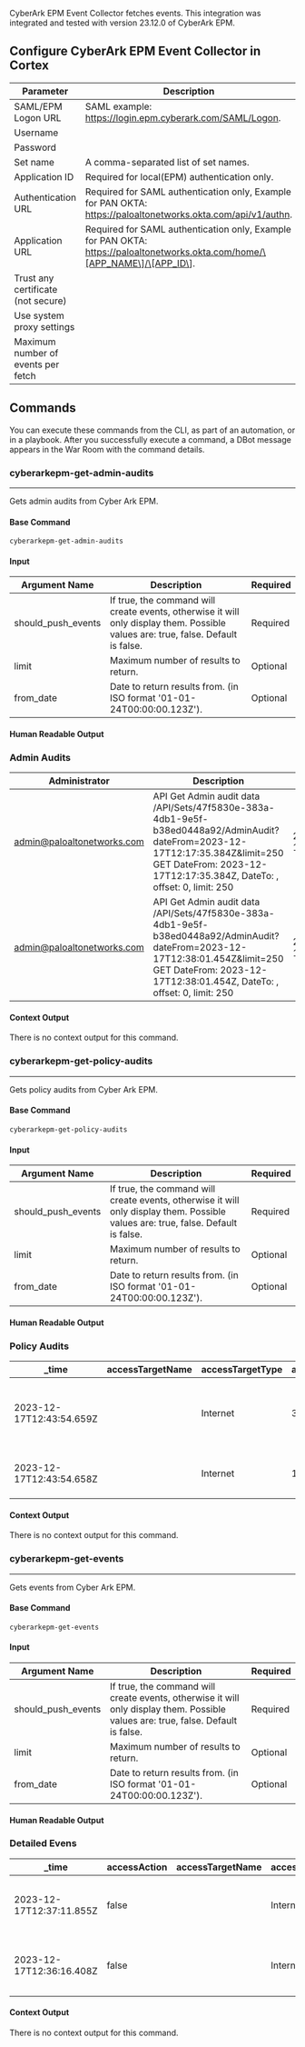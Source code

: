 CyberArk EPM Event Collector fetches events.
This integration was integrated and tested with version 23.12.0 of CyberArk EPM.

## Configure CyberArk EPM Event Collector in Cortex


| **Parameter** | **Description** | **Required** |
| --- | --- | --- |
| SAML/EPM Logon URL | SAML example: <https://login.epm.cyberark.com/SAML/Logon>. | True |
| Username |  | True |
| Password |  | True |
| Set name | A comma-separated list of set names. | True |
| Application ID | Required for local\(EPM\) authentication only. | False |
| Authentication URL | Required for SAML authentication only, Example for PAN OKTA: <https://paloaltonetworks.okta.com/api/v1/authn>. | False |
| Application URL | Required for SAML authentication only, Example for PAN OKTA: <https://paloaltonetworks.okta.com/home/\[APP_NAME\]/\[APP_ID\>]. | False |
| Trust any certificate (not secure) |  | False |
| Use system proxy settings |  | False |
| Maximum number of events per fetch |  | False |


## Commands

You can execute these commands from the CLI, as part of an automation, or in a playbook.
After you successfully execute a command, a DBot message appears in the War Room with the command details.

### cyberarkepm-get-admin-audits

***
Gets admin audits from Cyber Ark EPM.

#### Base Command

`cyberarkepm-get-admin-audits`

#### Input

| **Argument Name** | **Description** | **Required** |
| --- | --- | --- |
| should_push_events | If true, the command will create events, otherwise it will only display them. Possible values are: true, false. Default is false. | Required | 
| limit | Maximum number of results to return. | Optional | 
| from_date | Date to return results from. (in ISO format '01-01-24T00:00:00.123Z'). | Optional | 

#### Human Readable Output

### Admin Audits

|Administrator|Description|EventTime|Feature|InternalSessionId|LoggedAt|LoggedFrom|PermissionDescription|Role|SetName|_time|eventTypeXsiam|
|---|---|---|---|---|---|---|---|---|---|---|---|
| <admin@paloaltonetworks.com> | API Get Admin audit data /API/Sets/47f5830e-383a-4db1-9e5f-b38ed0448a92/AdminAudit?dateFrom=2023-12-17T12:17:35.384Z&limit=250 GET DateFrom: 2023-12-17T12:17:35.384Z, DateTo: , offset: 0, limit: 250 | 2023-12-17T12:38:26.53Z | Public API | 239076 | 2023-12-14T13:09:49.81Z | 1.1.1.1 | None | SetUser | PANW Production(palo alto networks inc.) | 2023-12-17T12:38:26.53Z | set admin audit data |
| <admin@paloaltonetworks.com> | API Get Admin audit data /API/Sets/47f5830e-383a-4db1-9e5f-b38ed0448a92/AdminAudit?dateFrom=2023-12-17T12:38:01.454Z&limit=250 GET DateFrom: 2023-12-17T12:38:01.454Z, DateTo: , offset: 0, limit: 250 | 2023-12-17T12:39:26.703Z | Public API | 239076 | 2023-12-14T13:09:49.81Z | 1.1.1.1 | None | SetUser | PANW Production(palo alto networks inc.) | 2023-12-17T12:39:26.703Z | set admin audit data |

#### Context Output

There is no context output for this command.

### cyberarkepm-get-policy-audits

***
Gets policy audits from Cyber Ark EPM.

#### Base Command

`cyberarkepm-get-policy-audits`

#### Input

| **Argument Name** | **Description** | **Required** |
| --- | --- | --- |
| should_push_events | If true, the command will create events, otherwise it will only display them. Possible values are: true, false. Default is false. | Required | 
| limit | Maximum number of results to return. | Optional | 
| from_date | Date to return results from. (in ISO format '01-01-24T00:00:00.123Z'). | Optional | 

#### Human Readable Output

### Policy Audits

|_time|accessTargetName|accessTargetType|agentEventCount|agentId|applicationSubType|arguments|arrivalTime|authorizationRights|bundleName|bundleVersion|codeURL|commandInfo|company|computerName|displayName|eventType|eventTypeXsiam|fileAccessPermission|fileDescription|fileName|filePath|fileQualifier|fileSize|fileVersion|firstEventDate|hash|interpreter|justification|justificationEmail|lastEventDate|mimeType|modificationTime|operatingSystemType|originUserUID|originalFileName|owner|packageName|policyAction|policyName|productCode|productName|productVersion|publisher|runAsUsername|skippedCount|sourceName|sourceType|symLink|upgradeCode|userIsAdmin|userName|workingDirectory|
|---|---|---|---|---|---|---|---|---|---|---|---|---|---|---|---|---|---|---|---|---|---|---|---|---|---|---|---|---|---|---|---|---|---|---|---|---|---|---|---|---|---|---|---|---|---|---|---|---|---|---|---|---|
| 2023-12-17T12:43:54.659Z |  | Internet | 363 | 6ebc011f-bdbd-4e0c-84ac-8ea7611c4019 |  |  | 2023-12-17T12:43:54.659Z |  | Google Chrome Helper (Renderer) | 6045.199 |  |  |  | M-VKY33Q227Q | Google Chrome Helper (Renderer) (Google Chrome Helper (Renderer)) | Launch | policy audit raw event details |  |  | Google Chrome Helper (Renderer) | /Applications/Google Chrome.app/Contents/Frameworks/Google Chrome Framework.framework/Versions/119.0.6045.199/Helpers/Google Chrome Helper (Renderer).app/Contents/MacOS/Google Chrome Helper (Renderer) | 6843642769839712425 | 518832 |  | 2023-12-17T04:44:50Z | 537ce868dd185f032e7ae18900eb3ec100ed35ef |  |  |  | 2023-12-17T12:43:37Z |  | 2023-11-27T22:43:23Z | MacOS |  |  | root | Google Chrome Helper (Renderer) (Google Chrome Helper (Renderer)) | Run Normally | panw-macos-prod-all-users-allow |  |  |  | Google LLC (EQHXZ8M8AV) |  | 0 | /Applications/Google Chrome.app/Contents/Frameworks/Google Chrome Framework.framework/Versions/119.0.6045.199/Helpers/Google Chrome Helper (Renderer).app/Contents/MacOS/Google Chrome Helper (Renderer) | LocalDisk |  |  | true | .\csvensson |  |
| 2023-12-17T12:43:54.658Z |  | Internet | 16 | 6ebc011f-bdbd-4e0c-84ac-8ea7611c4019 |  |  | 2023-12-17T12:43:54.658Z |  | WeatherWidget | 484 |  |  |  | M-VKY33Q227Q | WeatherWidget (WeatherWidget) | Launch | policy audit raw event details |  |  | WeatherWidget | /System/Applications/Weather.app/Contents/PlugIns/WeatherWidget.appex/Contents/MacOS/WeatherWidget | 2810527046663450530 | 3733952 |  | 2023-12-17T04:52:33Z | 951815b591c7255b6de67adac3931549892c2fee |  |  |  | 2023-12-17T12:43:30Z |  | 2023-11-02T22:44:56Z | MacOS |  |  | root | WeatherWidget (WeatherWidget) | Run Normally | panw-macos-prod-all-users-allow |  |  |  | Software Signing |  | 0 | /System/Applications/Weather.app/Contents/PlugIns/WeatherWidget.appex/Contents/MacOS/WeatherWidget | LocalDisk |  |  | true | .\csvensson |  |

#### Context Output

There is no context output for this command.

### cyberarkepm-get-events

***
Gets events from Cyber Ark EPM.

#### Base Command

`cyberarkepm-get-events`

#### Input

| **Argument Name** | **Description** | **Required** |
| --- | --- | --- |
| should_push_events | If true, the command will create events, otherwise it will only display them. Possible values are: true, false. Default is false. | Required | 
| limit | Maximum number of results to return. | Optional | 
| from_date | Date to return results from. (in ISO format '01-01-24T00:00:00.123Z'). | Optional | 

#### Human Readable Output

### Detailed Evens

|_time|accessAction|accessTargetName|accessTargetType|agentEventCount|agentId|applicationSubType|arrivalTime|authorizationRights|bundleId|bundleName|bundleVersion|company|computerName|deceptionType|displayName|eventCount|eventType|eventTypeXsiam|evidences|exposedUsers|fatherProcess|fileAccessPermission|fileDescription|fileName|filePath|filePathWithoutFilename|fileQualifier|fileSize|fileVersion|firstEventDate|hash|interpreter|justification|justificationEmail|lastEventDate|logonAttemptTypeId|logonStatusId|lureUser|modificationTime|operatingSystemType|originUserUID|originalFileName|owner|packageName|policyCategory|policyName|processCertificateIssuer|processCommandLine|productCode|productName|productVersion|publisher|runAsUsername|skippedCount|sourceName|sourceProcessCertificateIssuer|sourceProcessCommandLine|sourceProcessHash|sourceProcessPublisher|sourceProcessSigner|sourceProcessUsername|sourceType|sourceWSIp|sourceWSName|symLink|threatProtectionAction|threatProtectionActionId|upgradeCode|userIsAdmin|userName|winEventRecordId|winEventType|workingDirectory|
|---|---|---|---|---|---|---|---|---|---|---|---|---|---|---|---|---|---|---|---|---|---|---|---|---|---|---|---|---|---|---|---|---|---|---|---|---|---|---|---|---|---|---|---|---|---|---|---|---|---|---|---|---|---|---|---|---|---|---|---|---|---|---|---|---|---|---|---|---|---|---|---|---|---|
| 2023-12-17T12:37:11.855Z | false |  | Internet | 1 | f8443d50-4e35-442e-a886-d543080d5def |  | 2023-12-17T12:37:11.855Z |  |  |  |  | Microsoft Corporation | W-5CG3423Q0T | 0 | Settings (SystemSettingsAdminFlows.exe) | 1 | Trust | detailed raw |  |  |  |  | Settings | SystemSettingsAdminFlows.exe | C:\WINDOWS\system32\SystemSettingsAdminFlows.exe | C:\WINDOWS\system32\ | 4965081445568567330 | 683304 | 10.0.22621.2792 | 2023-12-17T12:37:06.555Z | 6F15BDE5240C45B44449A82B0F7F834D7993AE8C |  |  |  | 2023-12-17T12:37:06.555Z | 0 | 0 |  | 2023-12-15T02:32:22.31Z | Windows |  | SystemSettingsAdminFlows.EXE | NT SERVICE\TrustedInstaller | Microsoft® Windows® Operating System (TiWorker.exe) |  |  |  | ChangeStartupTaskStatus 9223372036854775808 \"Logitech Download Assistant\" 0 |  | Microsoft® Windows® Operating System | 10.0.22621.2792 | Microsoft Windows |  | 0 | Microsoft® Windows® Operating System (TiWorker.exe) |  |  |  |  |  |  | LocalDisk |  |  |  | ALL | 0 |  | true | PALOALTONETWORK\cbartuvia | 0 | 0 |  |
| 2023-12-17T12:36:16.408Z | false |  | Internet | 1 | f8443d50-4e35-442e-a886-d543080d5def |  | 2023-12-17T12:36:16.408Z |  |  |  |  | Microsoft Corporation | W-5CG3423Q0T | 0 | Settings (SystemSettingsAdminFlows.exe) | 1 | Trust | detailed raw |  |  |  |  | Settings | SystemSettingsAdminFlows.exe | C:\WINDOWS\system32\SystemSettingsAdminFlows.exe | C:\WINDOWS\system32\ | 4965081445568567330 | 683304 | 10.0.22621.2792 | 2023-12-17T12:36:10.435Z | 6F15BDE5240C45B44449A82B0F7F834D7993AE8C |  |  |  | 2023-12-17T12:36:10.435Z | 0 | 0 |  | 2023-12-15T02:32:22.31Z | Windows |  | SystemSettingsAdminFlows.EXE | NT SERVICE\TrustedInstaller | Microsoft® Windows® Operating System (TiWorker.exe) |  |  |  | ChangeStartupTaskStatus 9223372036854775808 \"RTKUGUI\" 0 |  | Microsoft® Windows® Operating System | 10.0.22621.2792 | Microsoft Windows |  | 0 | Microsoft® Windows® Operating System (TiWorker.exe) |  |  |  |  |  |  | LocalDisk |  |  |  | ALL | 0 |  | true | PALOALTONETWORK\cbartuvia | 0 | 0 |  |

#### Context Output

There is no context output for this command.